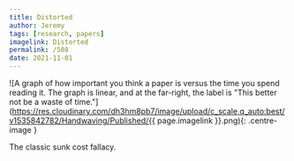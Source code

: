 ```yaml
---
title: Distorted
author: Jeremy
tags: [research, papers]
imagelink: Distorted
permalink: /508
date: 2021-11-01
---
```


![A graph of how important you think a paper is versus the time you spend reading it. The graph is linear, and at the far-right, the label is "This better not be a waste of time."](https://res.cloudinary.com/dh3hm8pb7/image/upload/c_scale,q_auto:best/v1535842782/Handwaving/Published/{{ page.imagelink }}.png){: .centre-image }

The classic sunk cost fallacy.
